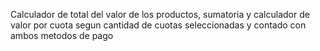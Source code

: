 Calculador de total del valor de los productos, sumatoria y calculador de valor por cuota segun cantidad de cuotas seleccionadas y contado con ambos metodos de pago
